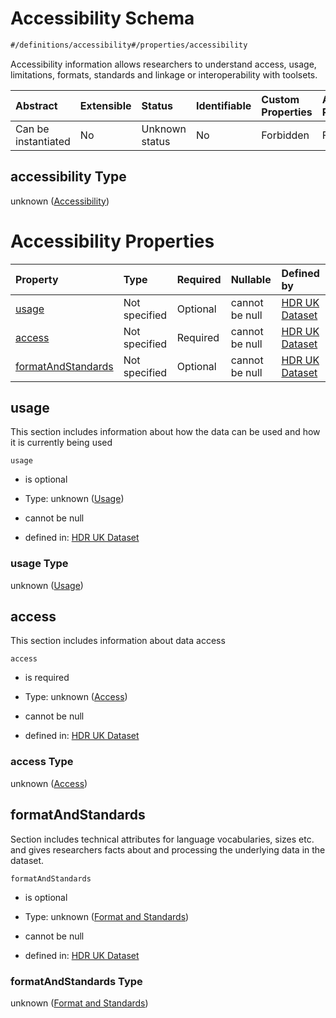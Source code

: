 # Accessibility Schema

```txt
#/definitions/accessibility#/properties/accessibility
```

Accessibility information allows researchers to understand access, usage, limitations, formats, standards and linkage or interoperability with toolsets.

| Abstract            | Extensible | Status         | Identifiable | Custom Properties | Additional Properties | Access Restrictions | Defined In                                                                                        |
| :------------------ | :--------- | :------------- | :----------- | :---------------- | :-------------------- | :------------------ | :------------------------------------------------------------------------------------------------ |
| Can be instantiated | No         | Unknown status | No           | Forbidden         | Forbidden             | none                | [dataset.schema.json*](../../../schema/dataset/latest/dataset.schema.json "open original schema") |

## accessibility Type

unknown ([Accessibility](dataset-properties-accessibility.md))

# Accessibility Properties

| Property                                  | Type          | Required | Nullable       | Defined by                                                                                                                                                                                       |
| :---------------------------------------- | :------------ | :------- | :------------- | :----------------------------------------------------------------------------------------------------------------------------------------------------------------------------------------------- |
| [usage](#usage)                           | Not specified | Optional | cannot be null | [HDR UK Dataset](dataset-definitions-accessibility-properties-usage.md "#/definitions/accessibility/usage#/definitions/accessibility/properties/usage")                                          |
| [access](#access)                         | Not specified | Required | cannot be null | [HDR UK Dataset](dataset-definitions-accessibility-properties-access.md "#/definitions/accessibility/access#/definitions/accessibility/properties/access")                                       |
| [formatAndStandards](#formatandstandards) | Not specified | Optional | cannot be null | [HDR UK Dataset](dataset-definitions-accessibility-properties-format-and-standards.md "#/definitions/accessibility/formatAndStandards#/definitions/accessibility/properties/formatAndStandards") |

## usage

This section includes information about how the data can be used and how it is currently being used

`usage`

*   is optional

*   Type: unknown ([Usage](dataset-definitions-accessibility-properties-usage.md))

*   cannot be null

*   defined in: [HDR UK Dataset](dataset-definitions-accessibility-properties-usage.md "#/definitions/accessibility/usage#/definitions/accessibility/properties/usage")

### usage Type

unknown ([Usage](dataset-definitions-accessibility-properties-usage.md))

## access

This section includes information about data access

`access`

*   is required

*   Type: unknown ([Access](dataset-definitions-accessibility-properties-access.md))

*   cannot be null

*   defined in: [HDR UK Dataset](dataset-definitions-accessibility-properties-access.md "#/definitions/accessibility/access#/definitions/accessibility/properties/access")

### access Type

unknown ([Access](dataset-definitions-accessibility-properties-access.md))

## formatAndStandards

Section includes technical attributes for language vocabularies, sizes etc. and gives researchers facts about and processing the underlying data in the dataset.

`formatAndStandards`

*   is optional

*   Type: unknown ([Format and Standards](dataset-definitions-accessibility-properties-format-and-standards.md))

*   cannot be null

*   defined in: [HDR UK Dataset](dataset-definitions-accessibility-properties-format-and-standards.md "#/definitions/accessibility/formatAndStandards#/definitions/accessibility/properties/formatAndStandards")

### formatAndStandards Type

unknown ([Format and Standards](dataset-definitions-accessibility-properties-format-and-standards.md))
